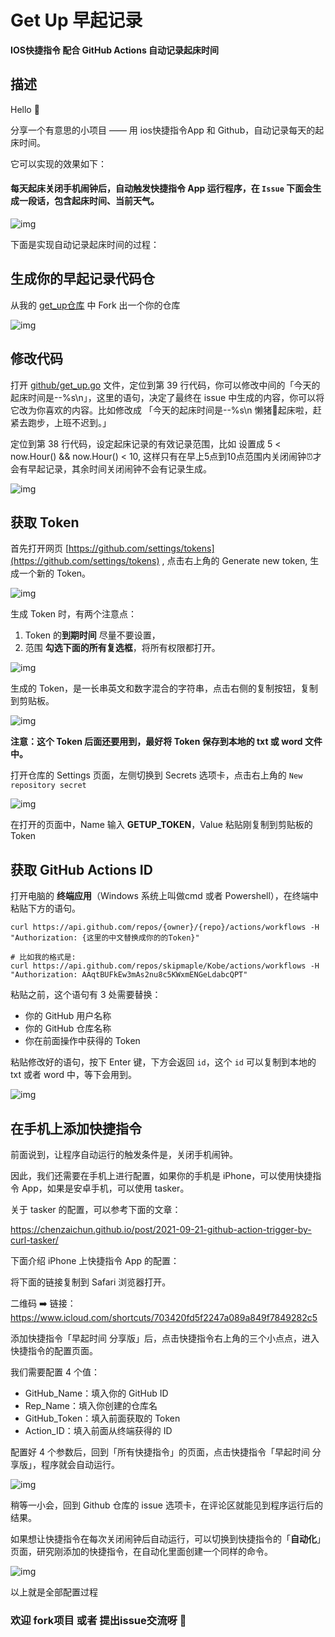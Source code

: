 # Get Up 早起记录


**IOS快捷指令 配合 GitHub Actions 自动记录起床时间**


## 描述

Hello 👋

分享一个有意思的小项目 —— 用 ios快捷指令App 和 Github，自动记录每天的起床时间。

它可以实现的效果如下：

#### 每天起床关闭手机闹钟后，自动触发快捷指令 App 运行程序，在 `Issue` 下面会生成一段话，包含**起床时间**、**当前天气**。

![img](doc/github/get_up_record.png)


下面是实现自动记录起床时间的过程：

## 生成你的早起记录代码仓

从我的 [get_up仓库](https://github.com/skipmaple/Kobe) 中 Fork 出一个你的仓库

![img](doc/github/fork_me.png)

## 修改代码

打开 [github/get_up.go](https://github.com/skipmaple/Kobe/blob/main/github/get_up.go) 文件，定位到第 39 行代码，你可以修改中间的「今天的起床时间是--%s\n」，这里的语句，决定了最终在 issue 中生成的内容，你可以将它改为你喜欢的内容。比如修改成 「今天的起床时间是--%s\n 懒猪🐷起床啦，赶紧去跑步，上班不迟到。」

定位到第 38 行代码，设定起床记录的有效记录范围，比如 设置成 5 < now.Hour() && now.Hour() < 10, 这样只有在早上5点到10点范围内关闭闹钟⏰才会有早起记录，其余时间关闭闹钟不会有记录生成。

![img](doc/github/msg.png)

## 获取 Token

首先打开网页 [https://github.com/settings/tokens](https://github.com/settings/tokens) , 点击右上角的 Generate new token, 生成一个新的 Token。

![img](doc/github/new_token.png)

生成 Token 时，有两个注意点：
1. Token 的**到期时间** 尽量不要设置，
2. 范围 **勾选下面的所有复选框**，将所有权限都打开。

![img](doc/github/private_token.png)

生成的 Token，是一长串英文和数字混合的字符串，点击右侧的复制按钮，复制到剪贴板。

![img](doc/github/copy_token.png)

**注意：这个 Token 后面还要用到，最好将 Token 保存到本地的 txt 或 word 文件中。**

打开仓库的 Settings 页面，左侧切换到 Secrets 选项卡，点击右上角的 `New repository secret`

![img](doc/github/new_secret.png)

在打开的页面中，Name 输入 **GETUP_TOKEN**，Value 粘贴刚复制到剪贴板的 Token

## 获取 GitHub Actions ID

打开电脑的 __终端应用__（Windows 系统上叫做cmd 或者 Powershell），在终端中粘贴下方的语句。
```shell
curl https://api.github.com/repos/{owner}/{repo}/actions/workflows -H "Authorization: {这里的中文替换成你的的Token}"

# 比如我的格式是:
curl https://api.github.com/repos/skipmaple/Kobe/actions/workflows -H "Authorization: AAqtBUFkEw3mAs2nu8c5KWxmENGeLdabcQPT"
```

粘贴之前，这个语句有 3 处需要替换：

- 你的 GitHub 用户名称
- 你的 GitHub 仓库名称
- 你在前面操作中获得的 Token

粘贴修改好的语句，按下 Enter 键，下方会返回 `id`，这个 `id` 可以复制到本地的 txt 或者 word 中，等下会用到。

![img](doc/github/action_id.png)


## 在手机上添加快捷指令

前面说到，让程序自动运行的触发条件是，关闭手机闹钟。

因此，我们还需要在手机上进行配置，如果你的手机是 iPhone，可以使用快捷指令 App，如果是安卓手机，可以使用 tasker。

关于 tasker 的配置，可以参考下面的文章：

https://chenzaichun.github.io/post/2021-09-21-github-action-trigger-by-curl-tasker/

下面介绍 iPhone 上快捷指令 App 的配置：

将下面的链接复制到 Safari 浏览器打开。

二维码 ➡️ 链接：https://www.icloud.com/shortcuts/703420fd5f2247a089a849f7849282c5

添加快捷指令「早起时间 分享版」后，点击快捷指令右上角的三个小点点，进入快捷指令的配置页面。

我们需要配置 4 个值：

- GitHub_Name：填入你的 GitHub ID
- Rep_Name：填入你创建的仓库名
- GitHub_Token：填入前面获取的 Token
- Action_ID：填入前面从终端获得的 ID

配置好 4 个参数后，回到「所有快捷指令」的页面，点击快捷指令「早起时间 分享版」，程序就会自动运行。

![img](doc/github/quick_cmd.jpeg)

稍等一小会，回到 Github 仓库的 issue 选项卡，在评论区就能见到程序运行后的结果。

如果想让快捷指令在每次关闭闹钟后自动运行，可以切换到快捷指令的「**自动化**」页面，研究刚添加的快捷指令，在自动化里面创建一个同样的命令。

![img](doc/github/auto_run.jpeg)

以上就是全部配置过程

### 欢迎 fork项目 或者 提出issue交流呀 🤝
